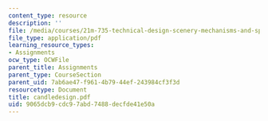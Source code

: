 ```yaml
---
content_type: resource
description: ''
file: /media/courses/21m-735-technical-design-scenery-mechanisms-and-special-effects-spring-2004/9065dcb9cdc97abd7488decfde41e50a_candledesign.pdf
file_type: application/pdf
learning_resource_types:
- Assignments
ocw_type: OCWFile
parent_title: Assignments
parent_type: CourseSection
parent_uid: 7ab6ae47-f961-4b79-44ef-243984cf3f3d
resourcetype: Document
title: candledesign.pdf
uid: 9065dcb9-cdc9-7abd-7488-decfde41e50a
---
```

